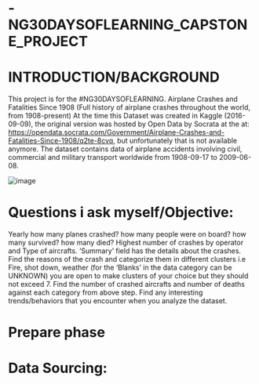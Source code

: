 # -NG30DAYSOFLEARNING_CAPSTONE_PROJECT

# INTRODUCTION/BACKGROUND
This project is for the #NG30DAYSOFLEARNING.
 Airplane Crashes and Fatalities Since 1908 (Full history of airplane crashes throughout the world, from 1908-present)
At the time this Dataset was created in Kaggle (2016-09-09), the original version was hosted by Open Data by Socrata at the at: https://opendata.socrata.com/Government/Airplane-Crashes-and-Fatalities-Since-1908/q2te-8cvq, but unfortunately that is not available anymore. The dataset contains data of airplane accidents involving civil, commercial and military transport worldwide from 1908-09-17 to 2009-06-08.


![image](https://user-images.githubusercontent.com/107101960/177205801-3c026c2c-857c-4c40-aa5b-349551a82c9b.png)

# Questions i ask myself/Objective:
Yearly how many planes crashed? how many people were on board? how many survived? how many died?
Highest number of crashes by operator and Type of aircrafts.
‘Summary’ field has the details about the crashes. Find the reasons of the crash and categorize them in different clusters i.e Fire, shot down, weather (for the ‘Blanks’ in the data category can be UNKNOWN) you are open to make clusters of your choice but they should not exceed 7.
Find the number of crashed aircrafts and number of deaths against each category from above step.
Find any interesting trends/behaviors that you encounter when you analyze the dataset.

# Prepare phase

# Data Sourcing:
